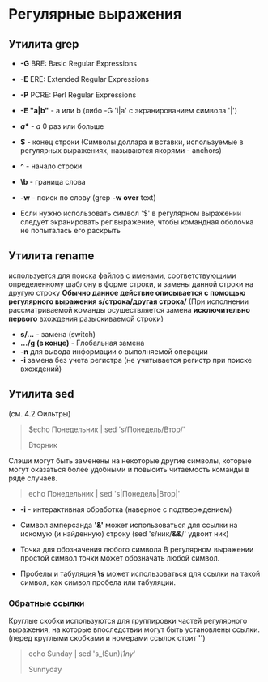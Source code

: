 # Регулярные выражения

## Утилита grep
+ **-G** BRE: Basic Regular Expressions
+ **-E** ERE: Extended Regular Expressions
+ **-P** PCRE: Perl Regular Expressions

+ **-E "a|b"** - a или b (либо -G 'i\|a' с экранированием символа '|')
+ ***a*\*** - *a* 0 раз или больше
+ **$** - конец строки (Символы доллара и вставки, используемые в регулярных выражениях, называются якорями - anchors)
+ **^** - начало строки
+ **\b** - граница слова
+ **-w** - поиск по слову (grep **-w over** text)
+ Если нужно использовать символ '$' в регулярном выражении следует экранировать рег.выражение, чтобы командная оболочка не попыталась его раскрыть

## Утилита rename
используется для поиска файлов с именами, соответствующими определенному шаблону в форме строки, и замены данной строки на другую строку
**Обычно данное действие описывается с помощью регулярного выражения s/строка/другая строка/**
(При исполнении рассматриваемой команды осуществляется замена **исключительно первого** вхождения разыскиваемой строки)
+  **s/...** - замена (switch)
+  **.../g (в конце)** - Глобальная замена
+  **-n** для вывода информации о выполняемой операции
+  **-i** замена без учета регистра (не учитывается регистр при поиске вхождений)

## Утилита sed
(см. 4.2 Фильтры)
>$echo Понедельник | sed 's/Понедель/Втор/'
>
>Вторник

Слэши могут быть заменены на некоторые другие символы, которые могут оказаться более удобными и повысить читаемость команды в ряде случаев.
>echo Понедельник | sed 's|Понедель|Втор|'

+ **-i** - интерактивная обработка (наверное с подтверждением)
+ Символ амперсанда **'&'** может использоваться для ссылки на искомую (и найденную) строку (sed 's/ник/**&&**/' удвоит ник)

+ Точка для обозначения любого символа
В регулярном выражении простой символ точки может обозначать любой символ.

+ Пробелы и табуляция
**\s** может использоваться для ссылки на такой символ, как символ пробела или табуляции.

### Обратные ссылки
Круглые скобки используются для группировки частей регулярного выражения, на которые впоследствии могут быть установлены ссылки.
(перед круглыми скобками и номерами ссылок стоит '\')
> echo Sunday | sed 's_\(Sun\)_\1ny_'
>
> Sunnyday
